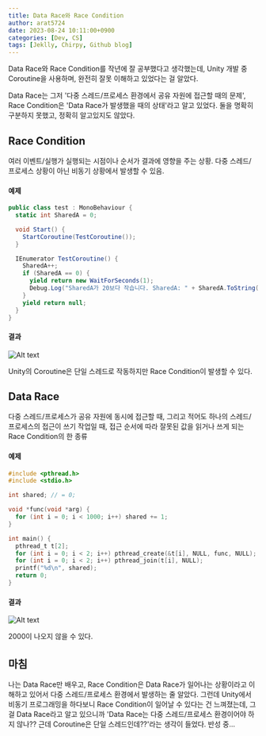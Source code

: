 ```yaml
---
title: Data Race와 Race Condition
author: arat5724
date: 2023-08-24 10:11:00+0900
categories: [Dev, CS]
tags: [Jeklly, Chirpy, Github blog]
---
```


Data Race와 Race Condition를 작년에 잘 공부했다고 생각했는데,
Unity 개발 중 Coroutine을 사용하며, 완전히 잘못 이해하고 있었다는 걸 알았다.

Data Race는 그저 '다중 스레드/프로세스 환경에서 공유 자원에 접근할 때의 문제', Race Condition은 'Data Race가 발생했을 때의 상태'라고 알고 있었다.
둘을 명확히 구분하지 못했고, 정확히 알고있지도 않았다.

## Race Condition

여러 이벤트/실행가 실행되는 시점이나 순서가 결과에 영향을 주는 상황.
다중 스레드/프로세스 상황이 아닌 비동기 상황에서 발생할 수 있음.

#### 예제

```cs
public class test : MonoBehaviour {
  static int SharedA = 0;

  void Start() {
    StartCoroutine(TestCoroutine());
  }

  IEnumerator TestCoroutine() {
    SharedA++;
    if (SharedA == 0) {
      yield return new WaitForSeconds(1);
      Debug.Log("SharedA가 20보다 작습니다. SharedA: " + SharedA.ToString());
    }
    yield return null;
  }
}
```

#### 결과

![Alt text](image.png)

Unity의 Coroutine은 단일 스레드로 작동하지만 Race Condition이 발생할 수 있다.

## Data Race

다중 스레드/프로세스가 공유 자원에 동시에 접근할 때, 그리고 적어도 하나의 스레드/프로세스의 접근이 쓰기 작업일 때, 접근 순서에 따라 잘못된 값을 읽거나 쓰게 되는 Race Condition의 한 종류

#### 예제

```c
#include <pthread.h>
#include <stdio.h>

int shared; // = 0;

void *func(void *arg) {
  for (int i = 0; i < 1000; i++) shared += 1;
}

int main() {
  pthread_t t[2];
  for (int i = 0; i < 2; i++) pthread_create(&t[i], NULL, func, NULL);
  for (int i = 0; i < 2; i++) pthread_join(t[i], NULL);
  printf("%d\n", shared);
  return 0;
}
```

#### 결과

![Alt text](image.png)

2000이 나오지 않을 수 있다.

## 마침

나는 Data Race만 배우고, Race Condition은 Data Race가 일어나는 상황이라고 이해하고 있어서 다중 스레드/프로세스 환경에서 발생하는 줄 알았다.
그런데 Unity에서 비동기 프로그래밍을 하다보니 Race Condition이 일어날 수 있다는 건 느껴졌는데, 그걸 Data Race라고 알고 있으니까 'Data Race는 다중 스레드/프로세스 환경이어야 하지 않나?? 근데 Coroutine은 단일 스레드인데??'라는 생각이 들었다.
반성 중...